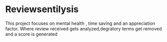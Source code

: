 # Reviewsentilysis
This project focuses on mental health , time saving and an appreciation factor. Where review received gets analyzed,degratory terms get removed and a score is generated 
